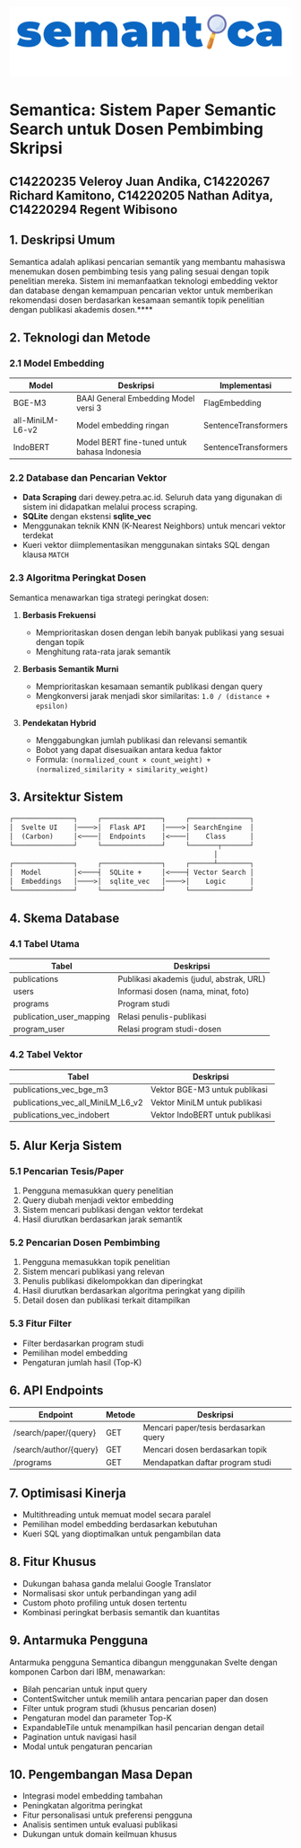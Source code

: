 ![Semantica Logo](ui/static/logo.png)
# Semantica: Sistem Paper Semantic Search untuk Dosen Pembimbing Skripsi

## C14220235 Veleroy Juan Andika, C14220267 Richard Kamitono, C14220205 Nathan Aditya, C14220294 Regent Wibisono

## 1. Deskripsi Umum

Semantica adalah aplikasi pencarian semantik yang membantu mahasiswa menemukan dosen pembimbing tesis yang paling sesuai dengan topik penelitian mereka. Sistem ini memanfaatkan teknologi embedding vektor dan database dengan kemampuan pencarian vektor untuk memberikan rekomendasi dosen berdasarkan kesamaan semantik topik penelitian dengan publikasi akademis dosen.****

## 2. Teknologi dan Metode

### 2.1 Model Embedding

| Model | Deskripsi | Implementasi |
|-------|-----------|--------------|
| BGE-M3 | BAAI General Embedding Model versi 3 | FlagEmbedding |
| all-MiniLM-L6-v2 | Model embedding ringan | SentenceTransformers |
| IndoBERT | Model BERT fine-tuned untuk bahasa Indonesia | SentenceTransformers |

### 2.2 Database dan Pencarian Vektor

* **Data Scraping** dari dewey.petra.ac.id. Seluruh data yang digunakan di sistem ini didapatkan melalui process scraping.
* **SQLite** dengan ekstensi **sqlite_vec**
* Menggunakan teknik KNN (K-Nearest Neighbors) untuk mencari vektor terdekat
* Kueri vektor diimplementasikan menggunakan sintaks SQL dengan klausa `MATCH`

### 2.3 Algoritma Peringkat Dosen

Semantica menawarkan tiga strategi peringkat dosen:

1. **Berbasis Frekuensi**
   * Memprioritaskan dosen dengan lebih banyak publikasi yang sesuai dengan topik
   * Menghitung rata-rata jarak semantik

2. **Berbasis Semantik Murni**
   * Memprioritaskan kesamaan semantik publikasi dengan query
   * Mengkonversi jarak menjadi skor similaritas: `1.0 / (distance + epsilon)`

3. **Pendekatan Hybrid**
   * Menggabungkan jumlah publikasi dan relevansi semantik
   * Bobot yang dapat disesuaikan antara kedua faktor
   * Formula: `(normalized_count × count_weight) + (normalized_similarity × similarity_weight)`

## 3. Arsitektur Sistem

```
┌───────────────┐     ┌───────────────┐     ┌───────────────┐
│  Svelte UI    │────>│  Flask API    │────>│ SearchEngine  │
│  (Carbon)     │<────│  Endpoints    │<────│    Class      │
└───────────────┘     └───────────────┘     └───────┬───────┘
                                                   │
┌───────────────┐     ┌───────────────┐     ┌──────┴────────┐
│  Model        │<────┤  SQLite +     │<────┤ Vector Search │
│  Embeddings   │────>│  sqlite_vec   │────>│    Logic      │
└───────────────┘     └───────────────┘     └───────────────┘
```

## 4. Skema Database

### 4.1 Tabel Utama

| Tabel | Deskripsi |
|-------|-----------|
| publications | Publikasi akademis (judul, abstrak, URL) |
| users | Informasi dosen (nama, minat, foto) |
| programs | Program studi |
| publication_user_mapping | Relasi penulis-publikasi |
| program_user | Relasi program studi-dosen |

### 4.2 Tabel Vektor

| Tabel | Deskripsi |
|-------|-----------|
| publications_vec_bge_m3 | Vektor BGE-M3 untuk publikasi |
| publications_vec_all_MiniLM_L6_v2 | Vektor MiniLM untuk publikasi |
| publications_vec_indobert | Vektor IndoBERT untuk publikasi |

## 5. Alur Kerja Sistem

### 5.1 Pencarian Tesis/Paper

1. Pengguna memasukkan query penelitian
2. Query diubah menjadi vektor embedding
3. Sistem mencari publikasi dengan vektor terdekat
4. Hasil diurutkan berdasarkan jarak semantik

### 5.2 Pencarian Dosen Pembimbing

1. Pengguna memasukkan topik penelitian
2. Sistem mencari publikasi yang relevan
3. Penulis publikasi dikelompokkan dan diperingkat
4. Hasil diurutkan berdasarkan algoritma peringkat yang dipilih
5. Detail dosen dan publikasi terkait ditampilkan

### 5.3 Fitur Filter

* Filter berdasarkan program studi
* Pemilihan model embedding
* Pengaturan jumlah hasil (Top-K)

## 6. API Endpoints

| Endpoint | Metode | Deskripsi |
|----------|--------|-----------|
| /search/paper/{query} | GET | Mencari paper/tesis berdasarkan query |
| /search/author/{query} | GET | Mencari dosen berdasarkan topik |
| /programs | GET | Mendapatkan daftar program studi |

## 7. Optimisasi Kinerja

* Multithreading untuk memuat model secara paralel
* Pemilihan model embedding berdasarkan kebutuhan
* Kueri SQL yang dioptimalkan untuk pengambilan data

## 8. Fitur Khusus

* Dukungan bahasa ganda melalui Google Translator
* Normalisasi skor untuk perbandingan yang adil
* Custom photo profiling untuk dosen tertentu
* Kombinasi peringkat berbasis semantik dan kuantitas

## 9. Antarmuka Pengguna

Antarmuka pengguna Semantica dibangun menggunakan Svelte dengan komponen Carbon dari IBM, menawarkan:

* Bilah pencarian untuk input query
* ContentSwitcher untuk memilih antara pencarian paper dan dosen
* Filter untuk program studi (khusus pencarian dosen)
* Pengaturan model dan parameter Top-K
* ExpandableTile untuk menampilkan hasil pencarian dengan detail
* Pagination untuk navigasi hasil
* Modal untuk pengaturan pencarian

## 10. Pengembangan Masa Depan

* Integrasi model embedding tambahan
* Peningkatan algoritma peringkat
* Fitur personalisasi untuk preferensi pengguna
* Analisis sentimen untuk evaluasi publikasi
* Dukungan untuk domain keilmuan khusus
